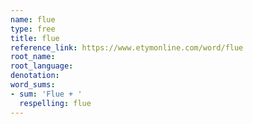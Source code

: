 ```yaml
---
name: flue
type: free
title: flue
reference_link: https://www.etymonline.com/word/flue
root_name: 
root_language: 
denotation: 
word_sums:
- sum: 'Flue + '
  respelling: flue
---
```

